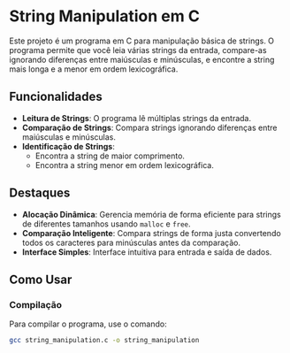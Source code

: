 # String Manipulation em C

Este projeto é um programa em C para manipulação básica de strings. O programa permite que você leia várias strings da entrada, compare-as ignorando diferenças entre maiúsculas e minúsculas, e encontre a string mais longa e a menor em ordem lexicográfica.

## Funcionalidades

- **Leitura de Strings**: O programa lê múltiplas strings da entrada.
- **Comparação de Strings**: Compara strings ignorando diferenças entre maiúsculas e minúsculas.
- **Identificação de Strings**:
  - Encontra a string de maior comprimento.
  - Encontra a string menor em ordem lexicográfica.

## Destaques

- **Alocação Dinâmica**: Gerencia memória de forma eficiente para strings de diferentes tamanhos usando `malloc` e `free`.
- **Comparação Inteligente**: Compara strings de forma justa convertendo todos os caracteres para minúsculas antes da comparação.
- **Interface Simples**: Interface intuitiva para entrada e saída de dados.

## Como Usar

### Compilação

Para compilar o programa, use o comando:

```sh
gcc string_manipulation.c -o string_manipulation

